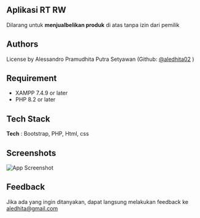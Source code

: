 
## Aplikasi RT RW

Dilarang untuk **menjualbelikan produk** di atas tanpa izin dari pemilik

## Authors
License by Alessandro Pramudhita Putra Setyawan (Github: [@aledhita02](https://github.com/aledhita02) )


## Requirement

* XAMPP 7.4.9 or later
* PHP 8.2 or later



## Tech Stack

**Tech** : Bootstrap, PHP, Html, css


## Screenshots

![App Screenshot](https://media.discordapp.net/attachments/892804875258314772/1186333050997592204/image.png?ex=6592ddc0&is=658068c0&hm=e8f5735d784d285417a8f8e2f9edbc3bfbc0de7d33804570e0113b1aede80daa&=&format=webp&quality=lossless&width=1430&height=701)


## Feedback

Jika ada yang ingin ditanyakan, dapat langsung melakukan feedback ke aledhita@gmail.com



